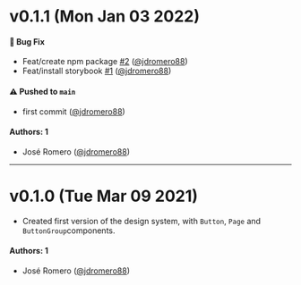 # v0.1.1 (Mon Jan 03 2022)

#### 🐛 Bug Fix

- Feat/create npm package [#2](https://github.com/jdromero88/storybook-html-demo/pull/2) ([@jdromero88](https://github.com/jdromero88))
- Feat/install storybook [#1](https://github.com/jdromero88/storybook-html-demo/pull/1) ([@jdromero88](https://github.com/jdromero88))

#### ⚠️ Pushed to `main`

- first commit ([@jdromero88](https://github.com/jdromero88))

#### Authors: 1

- José Romero ([@jdromero88](https://github.com/jdromero88))

---

# v0.1.0 (Tue Mar 09 2021)

- Created first version of the design system, with `Button`, `Page` and `ButtonGroup`components.

#### Authors: 1

- José Romero ([@jdromero88](https://github.com/jdromero88))
